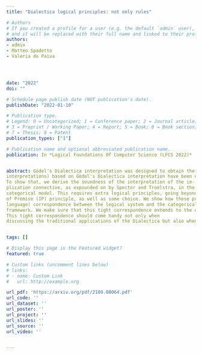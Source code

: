 ```yaml
---
title: "Dialectica logical principles: not only rules"

# Authors
# If you created a profile for a user (e.g. the default `admin` user), write the username (folder name) here 
# and it will be replaced with their full name and linked to their profile.
authors:
- admin
- Matteo Spadetto
- Valeria de Paiva




date: "2022"
doi: ""

# Schedule page publish date (NOT publication's date).
publishDate: "2022-01-10"

# Publication type.
# Legend: 0 = Uncategorized; 1 = Conference paper; 2 = Journal article;
# 3 = Preprint / Working Paper; 4 = Report; 5 = Book; 6 = Book section;
# 7 = Thesis; 8 = Patent
publication_types: ["1"]

# Publication name and optional abbreviated publication name.
publication: In *Logical Foundations Of Computer Science (LFCS 2022)*


abstract: Gödel's Dialectica interpretation was designed to obtain the consistency of Peano arithmetic via a proof of consistency of Heyting arithmetic and double negation. In recent years, proof theoretic transformations (so-called proof
interpretations) based on Gödel's Dialectica interpretation have been used systematically to extract new content from proofs and so the interpretation has found relevant applications in several areas of mathematics and computer science. Following our previous work on ‘Gödel fibrations’, we present a (hyper)doctrine characterisation of the Dialectica which corresponds exactly to the logical description of the interpretation.
To show that, we derive the soundness of the interpretation of the im-
plication connective, as expounded on by Spector and Troelstra, in the
categorical model. This requires extra logical principles, going beyond intuitionistic logic, namely Markov Principle (MP) and the Independence
of Premise (IP) principle, as well as some choice. We show how these principles are satisfied in the categorical setting, establishing a tight (internal
language) correspondence between the logical system and the categorical
framework. We make sure that this tight correspondence extends to the use of the principles above, instead of the weaker rules we had proved earlier on.
This tight correspondence should come handy not only when
discussing the traditional applications of the Dialectica but also when dealing with newer uses in  modelling games or  concurrency theory. 


tags: []

# Display this page in the Featured widget?
featured: true

# Custom links (uncomment lines below)
# links:
# - name: Custom Link
#   url: http://example.org

url_pdf: 'https://arxiv.org/pdf/2109.08064.pdf'
url_code: ''
url_dataset: ''
url_poster: ''
url_project: ''
url_slides: ''
url_source: ''
url_video: ''


---
```



